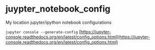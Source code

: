 # juypter_notebook_config
My location jupyter/ipython notebook configurations





`jupyter console --generate-config`
[https://jupyter-console.readthedocs.org/en/latest/config_options.html](https://jupyter-console.readthedocs.org/en/latest/config_options.html)

